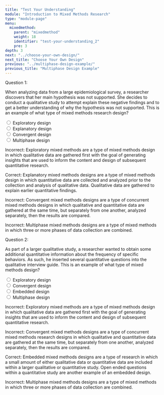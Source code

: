 ```yaml
---
title: "Test Your Understanding"
module: "Introduction to Mixed Methods Research"
type: "module-page"
menu:
  mixedmethod:
    parent: "mixedmethod"
    weight: 18
    identifier: "test-your-understanding_2"
    pre: 3
depth: 3
next: "../choose-your-own-design/"
next_title: "Choose Your Own Design"
previous: "../multiphase-design-example/"
previous_title: "Multiphase Design Example"
---
```

<div class="mixedmethod"><form method="post" action="."><div class="pageblock"><div class="cases">
<div class="casetitle">
    Question 1:
  </div>
<div class="casecontent">
<div class="casequestion">
<p>When analyzing data from a large epidemiological survey, a researcher discovers that her main hypothesis was not supported.  She decides to conduct a qualitative study to attempt explain these negative findings and to get a better understanding of why the hypothesis was not supported.  This is an example of what type of mixed methods research design?</p>
<form id="form-135" method="post">
<div class="form-check">
<input class="form-check-input" data-answer="#answer-484" id="answer-value-484" name="question135" type="radio" value="484">
<label class="form-check-label" for="answer-value-484">Exploratory design </label>
</div>
<div class="form-check">
<input class="form-check-input" data-answer="#answer-485" id="answer-value-485" name="question135" type="radio" value="485">
<label class="form-check-label" for="answer-value-485">Explanatory design </label>
</div>
<div class="form-check">
<input class="form-check-input" data-answer="#answer-486" id="answer-value-486" name="question135" type="radio" value="486">
<label class="form-check-label" for="answer-value-486">Convergent design </label>
</div>
<div class="form-check">
<input class="form-check-input" data-answer="#answer-487" id="answer-value-487" name="question135" type="radio" value="487">
<label class="form-check-label" for="answer-value-487">Multiphase design </label>
</div>
</form>
</div>
<div class="case-feedback">
<div class="item-feedback collapse" id="answer-484">
<p><span class="incorrect">Incorrect: </span>Exploratory mixed methods are a type of mixed methods design in which qualitative data are gathered first with the goal of generating insights that are used to inform the content and design of subsequent quantitative research.</p>
</div>
<div class="item-feedback collapse" id="answer-485">
<p><span class="correct">Correct: </span>Explanatory mixed methods designs are a type of mixed methods design in which quantitative data are collected and analyzed prior to the collection and analysis of qualitative data. Qualitative data are gathered to explain earlier quantitative findings. </p>
</div>
<div class="item-feedback collapse" id="answer-486">
<p><span class="incorrect">Incorrect: </span>Convergent mixed methods designs are a type of concurrent mixed methods designs in which qualitative and quantitative data are gathered at the same time, but separately from one another, analyzed separately, then the results are compared.</p>
</div>
<div class="item-feedback collapse" id="answer-487">
<p><span class="incorrect">Incorrect: </span>Multiphase mixed methods designs are a type of mixed methods in which three or more phases of data collection are combined.</p>
</div>
</div><!--end case-feedback-->
</div>
</div>

<div class="cases">
<div class="casetitle">
    Question 2:
  </div>
<div class="casecontent">
<div class="casequestion">
<p>As part of a larger qualitative study, a researcher wanted to obtain some additional quantitative information about the frequency of specific behaviors.  As such, he inserted several quantitative questions into the qualitative interview guide.  This is an example of what type of mixed methods design?</p>
<form id="form-136" method="post">
<div class="form-check">
<input class="form-check-input" data-answer="#answer-488" id="answer-value-488" name="question136" type="radio" value="488">
<label class="form-check-label" for="answer-value-488">Exploratory design </label>
</div>
<div class="form-check">
<input class="form-check-input" data-answer="#answer-489" id="answer-value-489" name="question136" type="radio" value="489">
<label class="form-check-label" for="answer-value-489">Convergent design </label>
</div>
<div class="form-check">
<input class="form-check-input" data-answer="#answer-490" id="answer-value-490" name="question136" type="radio" value="490">
<label class="form-check-label" for="answer-value-490">Embedded design </label>
</div>
<div class="form-check">
<input class="form-check-input" data-answer="#answer-491" id="answer-value-491" name="question136" type="radio" value="491">
<label class="form-check-label" for="answer-value-491">Multiphase design </label>
</div>
</form>
</div>
<div class="case-feedback">
<div class="item-feedback collapse" id="answer-488">
<p><span class="incorrect">Incorrect: </span>Exploratory mixed methods are a type of mixed methods design in which qualitative data are gathered first with the goal of generating insights that are used to inform the content and design of subsequent quantitative research.</p>
</div>
<div class="item-feedback collapse" id="answer-489">
<p><span class="incorrect">Incorrect: </span>Convergent mixed methods designs are a type of concurrent mixed methods research designs in which qualitative and quantitative data are gathered at the same time, but separately from one another, analyzed separately, then the results are compared.</p>
</div>
<div class="item-feedback collapse" id="answer-490">
<p><span class="correct">Correct: </span>Embedded mixed methods designs are a type of research in which a small amount of either qualitative data or quantitative data are included within a larger qualitative or quantitative study.  Open ended questions within a quantitative study are another example of an embedded design. </p>
</div>
<div class="item-feedback collapse" id="answer-491">
<p><span class="incorrect">Incorrect: </span>Multiphase mixed methods designs are a type of mixed methods in which three or more phases of data collection are combined.</p>
</div>
</div><!--end case-feedback-->
</div>
</div>


</div></form></div>